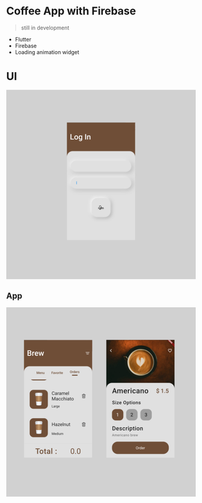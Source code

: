 # Coffee App with Firebase

> still in development

- Flutter
- Firebase
- Loading animation widget

# UI

![preview](./preview.png)

## App

![preview2](./preview2.png)
